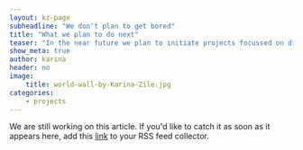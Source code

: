 ```yaml
---
layout: kz-page
subheadline: "We don't plan to get bored"
title: "What we plan to do next"
teaser: "In the near future we plan to initiate projects focussed on different stages of the waste management process - from informing the design of products that will eventually become waste to new recycling techniques and international waste trade. These projects will be guided by the in depth research we do. Many waste management challenges are similar in different countries all across the globe; therefore we will increase our impact by sharing what we've learnt and actively learning from others."
show_meta: true
author: karina
header: no
image:
    title: world-wall-by-Karina-Zile.jpg
categories:
    - projects
---
```


We are still working on this article. If you'd like to catch it as soon as it appears here, add this <a href="https://samudra.world/feed.xml" target="_blank">link</a> to your RSS feed collector.
